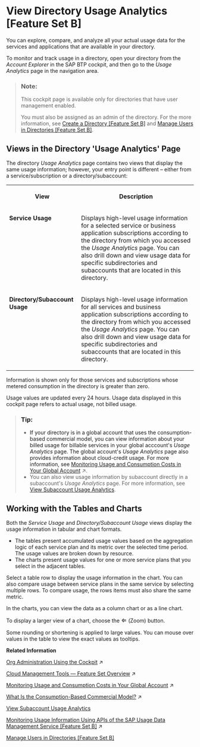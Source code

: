 <!-- loioa2877827b9f644a29e508a4d2864b2e8 -->

<link rel="stylesheet" type="text/css" href="../css/sap-icons.css"/>

# View Directory Usage Analytics \[Feature Set B\]

You can explore, compare, and analyze all your actual usage data for the services and applications that are available in your directory.

To monitor and track usage in a directory, open your directory from the *Account Explorer* in the SAP BTP cockpit, and then go to the *Usage Analytics* page in the navigation area.

> ### Note:  
> This cockpit page is available only for directories that have user management enabled.
> 
> You must also be assigned as an admin of the directory. For the more information, see [Create a Directory \[Feature Set B\]](create-a-directory-feature-set-b-b8ef1c4.md) and [Manage Users in Directories \[Feature Set B\]](manage-users-in-directories-feature-set-b-ff4d4a4.md).



<a name="loioa2877827b9f644a29e508a4d2864b2e8__section_xyh_sjc_tdb"/>

## Views in the Directory 'Usage Analytics' Page

The directory *Usage Analytics* page contains two views that display the same usage information; however, your entry point is different – either from a service/subscription or a directory/subaccount:


<table>
<tr>
<th valign="top">

View

</th>
<th valign="top">

Description

</th>
</tr>
<tr>
<td valign="top">

**Service Usage** 

</td>
<td valign="top">

Displays high-level usage information for a selected service or business application subscriptions according to the directory from which you accessed the *Usage Analytics* page. You can also drill down and view usage data for specific subdirectories and subaccounts that are located in this directory.

</td>
</tr>
<tr>
<td valign="top">

**Directory/Subaccount Usage** 

</td>
<td valign="top">

Displays high-level usage information for all services and business application subscriptions according to the directory from which you accessed the *Usage Analytics* page. You can also drill down and view usage data for specific subdirectories and subaccounts that are located in this directory.

</td>
</tr>
</table>

Information is shown only for those services and subscriptions whose metered consumption in the directory is greater than zero.

Usage values are updated every 24 hours. Usage data displayed in this cockpit page refers to actual usage, not billed usage.

> ### Tip:  
> -   If your directory is in a global account that uses the consumption-based commercial model, you can view information about your billed usage for billable services in your global acccount's *Usage Analytics* page. The global account's *Usage Analytics* page also provides information about cloud-credit usage. For more information, see [Monitoring Usage and Consumption Costs in Your Global Account](https://help.sap.com/viewer/65de2977205c403bbc107264b8eccf4b/Cloud/en-US/de6f0db8919f4e6f97e54bc4ddaf2ab8.html "In a global account that uses the consumption-based commercial model, you can monitor the usage of billed services and your consumption costs in the SAP BTP cockpit.") :arrow_upper_right:.
> -   You can also view usage information by subaccount directly in a subaccount's *Usage Analytics* page. For more information, see [View Subaccount Usage Analytics](view-subaccount-usage-analytics-8f4d9db.md).



<a name="loioa2877827b9f644a29e508a4d2864b2e8__section_ynm_hd4_tdb"/>

## Working with the Tables and Charts

Both the *Service Usage* and *Directory/Subaccount Usage* views display the usage information in tabular and chart formats.

-   The tables present accumulated usage values based on the aggregation logic of each service plan and its metric over the selected time period. The usage values are broken down by resource.
-   The charts present usage values for one or more service plans that you select in the adjacent tables.

Select a table row to display the usage information in the chart. You can also compare usage between service plans in the same service by selecting multiple rows. To compare usage, the rows items must also share the same metric.

In the charts, you can view the data as a column chart or as a line chart.

To display a larger view of a chart, choose the <span style="font-size:16px;"><span class="SAP-icons"></span></span> \(Zoom\) button.

Some rounding or shortening is applied to large values. You can mouse over values in the table to view the exact values as tooltips.

**Related Information**  


[Org Administration Using the Cockpit](https://help.sap.com/viewer/65de2977205c403bbc107264b8eccf4b/Cloud/en-US/c4c25cc63ac845779f76202360f98694.html "In the Cloud Foundry enviroment, manage orgs, spaces and space quota plans using the SAP BTP cockpit.") :arrow_upper_right:

[Cloud Management Tools — Feature Set Overview](https://help.sap.com/viewer/65de2977205c403bbc107264b8eccf4b/Cloud/en-US/caf4e4e23aef4666ad8f125af393dfb2.html "Cloud management tools represent the group of technologies designed for managing SAP BTP.") :arrow_upper_right:

[Monitoring Usage and Consumption Costs in Your Global Account](https://help.sap.com/viewer/65de2977205c403bbc107264b8eccf4b/Cloud/en-US/de6f0db8919f4e6f97e54bc4ddaf2ab8.html "In a global account that uses the consumption-based commercial model, you can monitor the usage of billed services and your consumption costs in the SAP BTP cockpit.") :arrow_upper_right:

[What Is the Consumption-Based Commercial Model?](https://help.sap.com/viewer/65de2977205c403bbc107264b8eccf4b/Cloud/en-US/7047eb4a15a84ac7be3c8612179e6d1f.html "With the consumption-based model, your organization purchases an entitlement to all current and future SAP BTP services that are eligible for this model. Throughout the duration of your contract, you have complete flexibility to turn services on and off and to switch between services as your business requires.") :arrow_upper_right:

[View Subaccount Usage Analytics](view-subaccount-usage-analytics-8f4d9db.md "You can explore, compare, and analyze all your actual usage data for the services and applications that are available in your subaccount.")

[Monitoring Usage Information Using APIs of the SAP Usage Data Management Service \[Feature Set B\]](https://help.sap.com/viewer/65de2977205c403bbc107264b8eccf4b/Cloud/en-US/bf2b3043d0474ea0a2c11c0390460d85.html "Provides information about using the Resource Consumption APIs of the SAP Usage Data Management service for SAP BTP for gathering, storing, and making usage information available for all services and applications in all regions in a cloud deployment. This information is for the purpose of central analysis, reporting, and license auditing.") :arrow_upper_right:

[Manage Users in Directories \[Feature Set B\]](manage-users-in-directories-feature-set-b-ff4d4a4.md "Manage members in your directory using the SAP BTP cockpit.")

